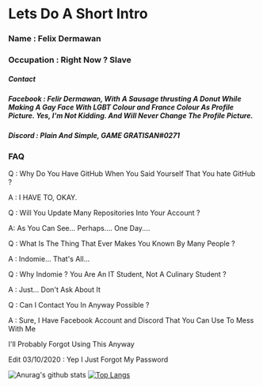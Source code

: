 # Lets Do A Short Intro

### Name : Felix Dermawan

### Occupation : Right Now ? Slave

##### Contact

##### Facebook : Felir Dermawan, With A Sausage thrusting A Donut While Making A Gay Face With LGBT Colour and France Colour As Profile Picture. Yes, I'm Not Kidding. And Will Never Change The Profile Picture.

##### Discord : Plain And Simple, GAME GRATISAN#0271

### FAQ

Q : Why Do You Have GitHub When You Said Yourself That You hate GitHub ?

A : I HAVE TO, OKAY.

Q : Will You Update Many Repositories Into Your Account ?

A: As You Can See... Perhaps.... One Day....

Q : What Is The Thing That Ever Makes You Known By Many People ?

A : Indomie... That's All...

Q : Why Indomie ? You Are An IT Student, Not A Culinary Student ?

A : Just... Don't Ask About It

Q : Can I Contact You In Anyway Possible ?

A : Sure, I Have Facebook Account and Discord That You Can Use To Mess With Me

I'll Probably Forgot Using This Anyway

Edit 03/10/2020 : Yep I Just Forgot My Password

![Anurag's github stats](https://github-readme-stats.vercel.app/api?username=orchestrateddeath&show_icons=true&theme=dracula)
[![Top Langs](https://github-readme-stats.vercel.app/api/top-langs/?username=orchestrateddeath&layout=demo&theme=nightowl)](https://github.com/anuraghazra/github-readme-stats)
